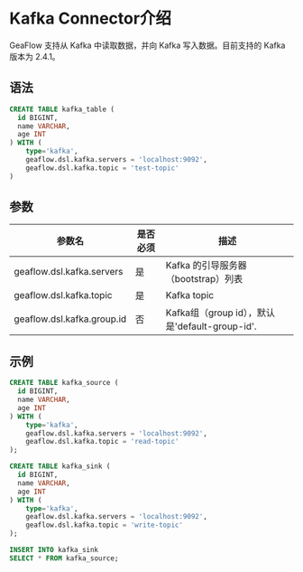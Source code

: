 # Kafka Connector介绍
GeaFlow 支持从 Kafka 中读取数据，并向 Kafka 写入数据。目前支持的 Kafka 版本为 2.4.1。
## 语法

```sql
CREATE TABLE kafka_table (
  id BIGINT,
  name VARCHAR,
  age INT
) WITH (
	type='kafka',
    geaflow.dsl.kafka.servers = 'localhost:9092',
	geaflow.dsl.kafka.topic = 'test-topic'
)
```
## 参数

| 参数名 | 是否必须 | 描述 |
| -------- | -------- | -------- |
| geaflow.dsl.kafka.servers     | 是     | Kafka 的引导服务器（bootstrap）列表     |
| geaflow.dsl.kafka.topic     | 是     | Kafka topic|
| geaflow.dsl.kafka.group.id     | 否     | Kafka组（group id），默认是'default-group-id'.|


## 示例

```sql
CREATE TABLE kafka_source (
  id BIGINT,
  name VARCHAR,
  age INT
) WITH (
	type='kafka',
    geaflow.dsl.kafka.servers = 'localhost:9092',
	geaflow.dsl.kafka.topic = 'read-topic'
);

CREATE TABLE kafka_sink (
  id BIGINT,
  name VARCHAR,
  age INT
) WITH (
	type='kafka',
    geaflow.dsl.kafka.servers = 'localhost:9092',
	geaflow.dsl.kafka.topic = 'write-topic'
);

INSERT INTO kafka_sink
SELECT * FROM kafka_source;
```
